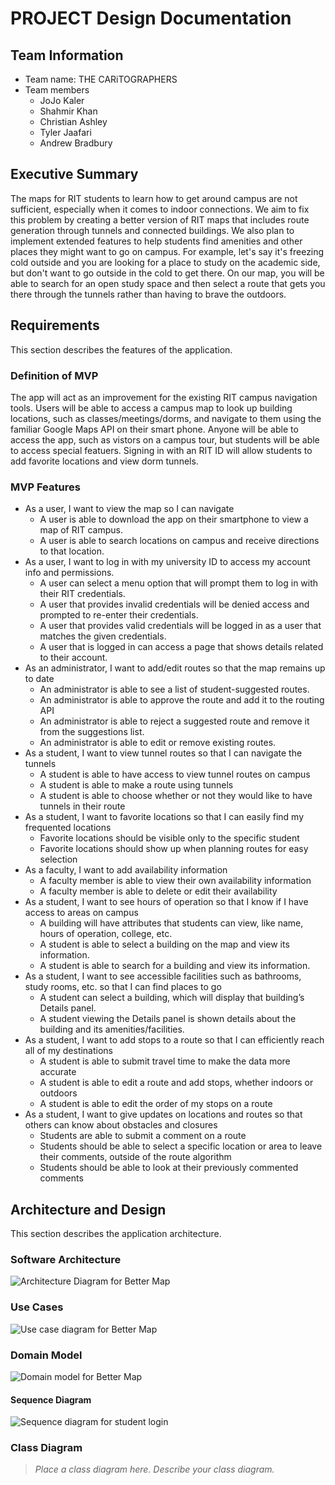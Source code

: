 
# PROJECT Design Documentation

## Team Information
* Team name: THE CARiTOGRAPHERS
* Team members
  * JoJo Kaler
  * Shahmir Khan
  * Christian Ashley
  * Tyler Jaafari
  * Andrew Bradbury

## Executive Summary

The maps for RIT students to learn how to get around campus are not sufficient, especially when it comes to indoor connections. We aim to fix this problem by creating a better version of RIT maps that includes route generation through tunnels and connected buildings. We also plan to implement extended features to help students find amenities and other places they might want to go on campus. For example, let's say it's freezing cold outside and you are looking for a place to study on the academic side, but don't want to go outside in the cold to get there. On our map, you will be able to search for an open study space and then select a route that gets you there through the tunnels rather than having to brave the outdoors. 


## Requirements

This section describes the features of the application.

### Definition of MVP
The app will act as an improvement for the existing RIT campus
navigation tools. Users will be able to access a campus map to
look up building locations, such as classes/meetings/dorms, and 
navigate to them using the familiar Google Maps API on their
smart phone. Anyone will be able to access the app, such as
vistors on a campus tour, but students will be able to access 
special featuers. Signing in with an RIT ID will allow students
to add favorite locations and view dorm tunnels.

### MVP Features
- As a user, I want to view the map so I can navigate
    - A user is able to download the app on their smartphone to view a map of RIT campus.
    - A user is able to search locations on campus and receive directions to that location.
- As a user, I want to log in with my university ID to access my account info and permissions.
    - A user can select a menu option that will prompt them to log in with their RIT credentials.
    - A user that provides invalid credentials will be denied access and prompted to re-enter their credentials.
    - A user that provides valid credentials will be logged in as a user that matches the given credentials.
    - A user that is logged in can access a page that shows details related to their account.
- As an administrator, I want to add/edit routes so that the map remains up to date
    - An administrator is able to see a list of student-suggested routes.
    - An administrator is able to approve the route and add it to the routing API
    - An administrator is able to reject a suggested route and remove it from the suggestions list.
    - An administrator is able to edit or remove existing routes.
- As a student, I want to view tunnel routes so that I can navigate the tunnels
    - A student is able to have access to view tunnel routes on campus
    - A student is able to make a route using tunnels
    - A student is able to choose whether or not they would like to have tunnels in their route
- As a student, I want to favorite locations so that I can easily find my frequented locations
    - Favorite locations should be visible only to the specific student
    - Favorite locations should show up when planning routes for easy selection
- As a faculty, I want to add availability information
    - A faculty member is able to view their own availability information
    - A faculty member is able to delete or edit their availability
- As a student, I want to see hours of operation so that I know if I have access to areas on campus
    - A building will have attributes that students can view, like name, hours of operation, college, etc.
    - A student is able to select a building on the map and view its information.
    - A student is able to search for a building and view its information.
- As a student, I want to see accessible facilities such as bathrooms, study rooms, etc. so that I can find places to go
    - A student can select a building, which will display that building’s Details panel.
    - A student viewing the Details panel is shown details about the building and its amenities/facilities.
- As a student, I want to add stops to a route so that I can efficiently reach all of my destinations
    - A student is able to submit travel time to make the data more accurate
    - A student is able to edit a route and add stops, whether indoors or outdoors
    - A student is able to edit the order of my stops on a route
- As a student, I want to give updates on locations and routes so that others can know about obstacles and closures
    - Students are able to submit a comment on a route
    - Students should be able to select a specific location or area to leave their comments, outside of the route algorithm
    - Students should be able to look at their previously commented comments


## Architecture and Design

This section describes the application architecture.

### Software Architecture
![Architecture Diagram for Better Map](/assets/better_maps-architecture_diagram.png)

### Use Cases
![Use case diagram for Better Map](/assets/better_maps.png)

### Domain Model
![Domain model for Better Map](/assets/better_maps-domain_model.png)

#### Sequence Diagram
![Sequence diagram for student login](/assets//better_maps-sequence_diagram.png)

### Class Diagram
> _Place a class diagram here._
> _Describe your class diagram._
